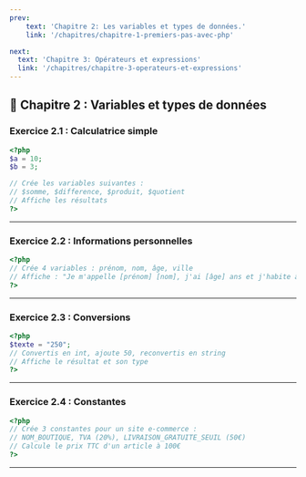 ```yaml
---
prev: 
    text: 'Chapitre 2: Les variables et types de données.'
    link: '/chapitres/chapitre-1-premiers-pas-avec-php'

next:
  text: 'Chapitre 3: Opérateurs et expressions'
  link: '/chapitres/chapitre-3-operateurs-et-expressions'
---
```


## 📝 Chapitre 2 : Variables et types de données

### Exercice 2.1 : Calculatrice simple
```php
<?php
$a = 10;
$b = 3;

// Crée les variables suivantes :
// $somme, $difference, $produit, $quotient
// Affiche les résultats
?>
```

---

### Exercice 2.2 : Informations personnelles
```php
<?php
// Crée 4 variables : prénom, nom, âge, ville
// Affiche : "Je m'appelle [prénom] [nom], j'ai [âge] ans et j'habite à [ville]"
?>
```

---

### Exercice 2.3 : Conversions
```php
<?php
$texte = "250";
// Convertis en int, ajoute 50, reconvertis en string
// Affiche le résultat et son type
?>
```

---

### Exercice 2.4 : Constantes
```php
<?php
// Crée 3 constantes pour un site e-commerce :
// NOM_BOUTIQUE, TVA (20%), LIVRAISON_GRATUITE_SEUIL (50€)
// Calcule le prix TTC d'un article à 100€
?>
```

---
